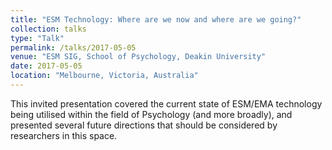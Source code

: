 ```yaml
---
title: "ESM Technology: Where are we now and where are we going?"
collection: talks
type: "Talk"
permalink: /talks/2017-05-05
venue: "ESM SIG, School of Psychology, Deakin University"
date: 2017-05-05
location: "Melbourne, Victoria, Australia"
---
```


This invited presentation covered the current state of ESM/EMA technology being utilised within the field of Psychology (and more broadly), and presented several future directions that should be considered by researchers in this space.

